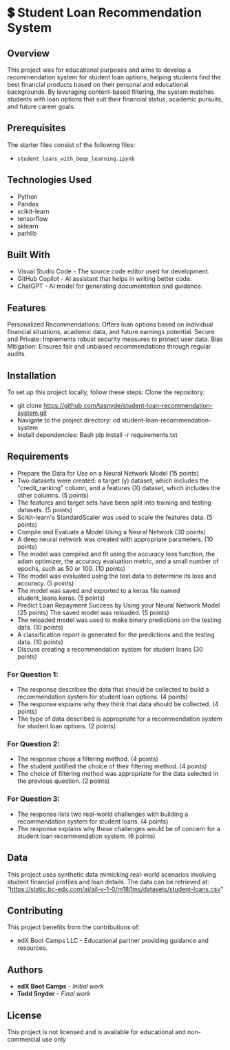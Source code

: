 # 💲 Student Loan Recommendation System

## Overview

This project was for educational purposes and aims to develop a recommendation system for student loan options, helping students find the best financial products based on their personal and educational backgrounds. By leveraging content-based filtering, the system matches students with loan options that suit their financial status, academic pursuits, and future career goals.

## Prerequisites

The starter files consist of the following files:

* `student_loans_with_deep_learning.ipynb`

## Technologies Used

* Python
* Pandas
* scikit-learn
* tensorflow
* sklearn
* pathlib

## Built With

* Visual Studio Code - The source code editor used for development.
* GitHub Copilot - AI assistant that helps in writing better code.
* ChatGPT - AI model for generating documentation and guidance.

## Features

Personalized Recommendations: Offers loan options based on individual financial situations, academic data, and future earnings potential. Secure and Private: Implements robust security measures to protect user data. Bias Mitigation: Ensures fair and unbiased recommendations through regular audits.

## Installation

To set up this project locally, follow these steps: Clone the repository:

* git clone https://github.com/tasnyde/student-loan-recommendation-system.git
* Navigate to the project directory: cd student-loan-recommendation-system
* Install dependencies: Bash pip install -r requirements.txt

## Requirements

* Prepare the Data for Use on a Neural Network Model (15 points)
* Two datasets were created: a target (y) dataset, which includes the "credit\_ranking" column, and a features (X) dataset, which includes the other columns. (5 points)
* The features and target sets have been split into training and testing datasets. (5 points)
* Scikit-learn's StandardScaler was used to scale the features data. (5 points)
* Compile and Evaluate a Model Using a Neural Network (30 points)
* A deep neural network was created with appropriate parameters. (10 points)
* The model was compiled and fit using the accuracy loss function, the adam optimizer, the accuracy evaluation metric, and a small number of epochs, such as 50 or 100. (10 points)
* The model was evaluated using the test data to determine its loss and accuracy. (5 points)
* The model was saved and exported to a keras file named student\_loans.keras. (5 points)
* Predict Loan Repayment Success by Using your Neural Network Model (25 points) The saved model was reloaded. (5 points)
* The reloaded model was used to make binary predictions on the testing data. (10 points)
* A classification report is generated for the predictions and the testing data. (10 points)
* Discuss creating a recommendation system for student loans (30 points)

### For Question 1:

* The response describes the data that should be collected to build a recommendation system for student loan options. (4 points)
* The response explains why they think that data should be collected. (4 points)
* The type of data described is appropriate for a recommendation system for student loan options. (2 points)

### For Question 2:

* The response chose a filtering method. (4 points)
* The student justified the choice of their filtering method. (4 points)
* The choice of filtering method was appropriate for the data selected in the previous question. (2 points)

### For Question 3:

* The response lists two real-world challenges with building a recommendation system for student loans. (4 points)
* The response explains why these challenges would be of concern for a student loan recommendation system. (6 points)

## Data

This project uses synthetic data mimicking real-world scenarios involving student financial profiles and loan details. The data can be retrieved at: "https://static.bc-edx.com/ai/ail-v-1-0/m18/lms/datasets/student-loans.csv"

## Contributing

This project benefits from the contributions of:

* edX Boot Camps LLC - Educational partner providing guidance and resources.

## Authors

* **edX Boot Camps** - _Initial work_
* **Todd Snyder** - _Final work_

## License

This project is not licensed and is available for educational and non-commercial use only


